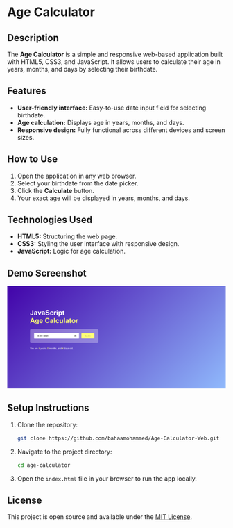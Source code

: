 # Age Calculator

## Description

The **Age Calculator** is a simple and responsive web-based application built with HTML5, CSS3, and JavaScript. It allows users to calculate their age in years, months, and days by selecting their birthdate.

## Features

- **User-friendly interface:** Easy-to-use date input field for selecting birthdate.
- **Age calculation:** Displays age in years, months, and days.
- **Responsive design:** Fully functional across different devices and screen sizes.

## How to Use

1. Open the application in any web browser.
2. Select your birthdate from the date picker.
3. Click the **Calculate** button.
4. Your exact age will be displayed in years, months, and days.

## Technologies Used

- **HTML5:** Structuring the web page.
- **CSS3:** Styling the user interface with responsive design.
- **JavaScript:** Logic for age calculation.

## Demo Screenshot

![Age Calculator Screenshot](screenshot.png)

## Setup Instructions

1. Clone the repository:
    ```bash
    git clone https://github.com/bahaamohammed/Age-Calculator-Web.git
    ```
2. Navigate to the project directory:
    ```bash
    cd age-calculator
    ```
3. Open the `index.html` file in your browser to run the app locally.

## License

This project is open source and available under the [MIT License](LICENSE).

